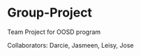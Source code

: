 Group-Project
=============

Team Project for OOSD program

Collaborators: Darcie, Jasmeen, Leisy, Jose

